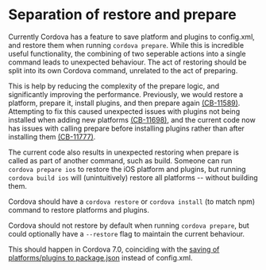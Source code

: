 # Separation of restore and prepare

Currently Cordova has a feature to save platform and plugins to config.xml, and
restore them when running `cordova prepare`.  While this is incredible useful
functionality, the combining of two seperable actions into a single command
leads to unexpected behaviour.  The act of restoring should be split into its
own Cordova command, unrelated to the act of preparing.

This is help by reducing the complexity of the prepare logic, and significantly
improving the performance.  Previously, we would restore a platform, prepare
it, install plugins, and then prepare again
[(CB-11589)](https://issues.apache.org/jira/browse/CB-11589).  Attempting to
fix this caused unexpected issues with plugins not being installed when adding
new platforms [(CB-11698)](https://issues.apache.org/jira/browse/CB-11698), and
the current code now has issues with calling prepare before installing plugins
rather than after installing them
[(CB-11777)](https://issues.apache.org/jira/browse/CB-11777).

The current code also results in unexpected restoring when prepare is called as
part of another command, such as build.  Someone can run `cordova prepare ios`
to restore the iOS platform and plugins, but running `cordova build ios` will
(unintuitively) restore all platforms -- without building them.


Cordova should have a `cordova restore` or `cordova install` (to match npm)
command to restore platforms and plugins.

Cordova should not restore by default when running `cordova prepare`, but could
optionally have a `--restore` flag to maintain the current behaviour.


This should happen in Cordova 7.0, coinciding with the [saving of
platforms/plugins to
package.json](https://github.com/cordova/cordova-discuss/pull/53) instead of
config.xml.

